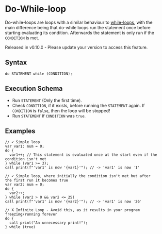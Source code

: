 # Do-While-loop

Do-while-loops are loops with a similar behaviour to [while-loops](./while-loop.html), with the main difference being
that do-while loops run the statement once before starting evaluating its condition. Afterwards the
statement is only run if the `CONDITION` is met.

<p class="important">
  Released in v0.10.0 - Please update your version to access this feature.
</p>

## Syntax

```kipper
do STATEMENT while (CONDITION);
```

## Execution Schema

- Run `STATEMENT` (Only the first time).
- Check `CONDITION`, if it exists, before running the `STATEMENT` again. If `CONDITION` is `false`, then the loop will be stopped!
- Run `STATEMENT` if `CONDITION` was `true`.

## Examples

```kipper
// ✓ Simple loop
var var1: num = 0;
do {
  var1++; // This statement is evaluated once at the start even if the condition isn't met
} while (var1 >= 3);
call print(f"'var1' is now '{var1}'"); // -> 'var1' is now '1'

// ✓ Simple loop, where initially the condition isn't met but after the first run it becomes true
var var2: num = 0;
do {
  var2++;
} while (var2 > 0 && var2 <= 25)
call print(f"'var1' is now '{var2}'"); // -> 'var1' is now '26'

// X Infinite Loop - Avoid this, as it results in your program freezing/running forever
do {
  call print("An unnecessary print!");
} while (true)
```
